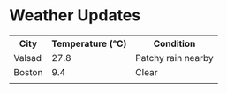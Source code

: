 # Weather Updates

<!-- WEATHER-UPDATE-START -->
<table><tr><th>City</th><th>Temperature (°C)</th><th>Condition</th></tr><tr><td>Valsad</td><td>27.8</td><td>Patchy rain nearby</td></tr><tr><td>Boston</td><td>9.4</td><td>Clear</td></tr><tr><td></td><td></td><td></td></tr></table>
<!-- WEATHER-UPDATE-END -->
